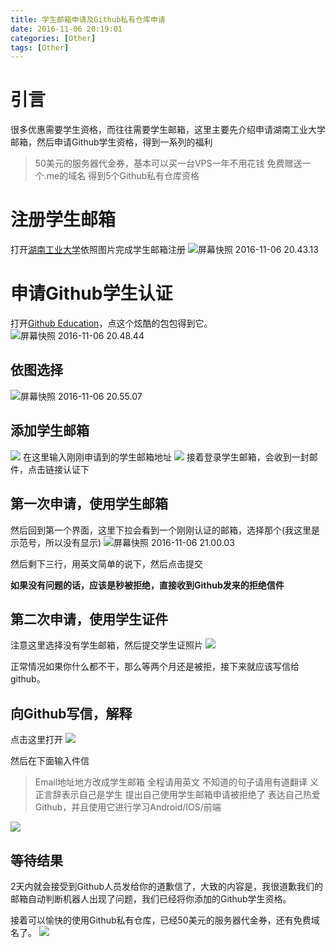```yaml
---
title: 学生邮箱申请及Github私有仓库申请
date: 2016-11-06 20:19:01
categories: [Other]
tags: [Other]
---
```

# 引言
很多优惠需要学生资格，而往往需要学生邮箱，这里主要先介绍申请湖南工业大学邮箱，然后申请Github学生资格，得到一系列的福利
> 50美元的服务器代金券，基本可以买一台VPS一年不用花钱
> 免费赠送一个.me的域名
> 得到5个Github私有仓库资格
<!--more-->

# 注册学生邮箱
打开[湖南工业大学](http://www.hut.edu.cn)依照图片完成学生邮箱注册
![屏幕快照 2016-11-06 20.43.13](https://img.wxz.name/%E5%B1%8F%E5%B9%95%E5%BF%AB%E7%85%A7%202016-11-06%2020.43.13.png)

# 申请Github学生认证
打开[Github Education](https://education.github.com)，点这个炫酷的包包得到它。
![屏幕快照 2016-11-06 20.48.44](https://img.wxz.name/%E5%B1%8F%E5%B9%95%E5%BF%AB%E7%85%A7%202016-11-06%2020.48.44.png)

## 依图选择
![屏幕快照 2016-11-06 20.55.07](https://img.wxz.name/%E5%B1%8F%E5%B9%95%E5%BF%AB%E7%85%A7%202016-11-06%2020.55.07.png)

## 添加学生邮箱
![](https://img.wxz.name/14784370463770.jpg)
在这里输入刚刚申请到的学生邮箱地址
![](https://img.wxz.name/14784370831223.jpg)
接着登录学生邮箱，会收到一封邮件，点击链接认证下
## 第一次申请，使用学生邮箱
然后回到第一个界面，这里下拉会看到一个刚刚认证的邮箱，选择那个(我这里是示范号，所以没有显示)
![屏幕快照 2016-11-06 21.00.03](https://img.wxz.name/%E5%B1%8F%E5%B9%95%E5%BF%AB%E7%85%A7%202016-11-06%2021.00.03.png)

然后剩下三行，用英文简单的说下，然后点击提交

__如果没有问题的话，应该是秒被拒绝，直接收到Github发来的拒绝信件__

## 第二次申请，使用学生证件
注意这里选择没有学生邮箱，然后提交学生证照片
![](https://img.wxz.name/14784873316184.jpg)

正常情况如果你什么都不干，那么等两个月还是被拒，接下来就应该写信给github。
## 向Github写信，解释
点击这里打开
![](https://img.wxz.name/14784375045202.jpg)

然后在下面输入件信
> Email地址地方改成学生邮箱
> 全程请用英文
> 不知道的句子请用有道翻译
> 义正言辞表示自己是学生
> 提出自己使用学生邮箱申请被拒绝了
> 表达自己热爱Github，并且使用它进行学习Android/IOS/前端

![](https://img.wxz.name/14784377000317.jpg)

## 等待结果
2天内就会接受到Github人员发给你的道歉信了，大致的内容是，我很道歉我们的邮箱自动判断机器人出现了问题，我们已经将你添加的Github学生资格。

接着可以愉快的使用Github私有仓库，已经50美元的服务器代金券，还有免费域名了。
![](https://img.wxz.name/14784379908884.jpg)


